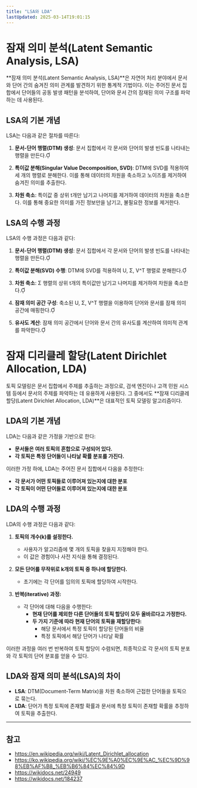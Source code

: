 ```yaml
---
title: "LSA와 LDA"
lastUpdated: 2025-03-14T19:01:15
---
```

# 잠재 의미 분석(Latent Semantic Analysis, LSA)

**잠재 의미 분석(Latent Semantic Analysis, LSA)**은 자연어 처리 분야에서 문서와 단어 간의 숨겨진 의미 관계를 발견하기 위한 통계적 기법이다. 이는 주어진 문서 집합에서 단어들의 공동 발생 패턴을 분석하여, 단어와 문서 간의 잠재된 의미 구조를 파악하는 데 사용된다.

## LSA의 기본 개념

LSA는 다음과 같은 절차를 따른다:

1. **문서-단어 행렬(DTM) 생성**: 문서 집합에서 각 문서와 단어의 발생 빈도를 나타내는 행렬을 만든다.

2. **특이값 분해(Singular Value Decomposition, SVD)**: DTM에 SVD를 적용하여 세 개의 행렬로 분해한다. 이를 통해 데이터의 차원을 축소하고 노이즈를 제거하여 숨겨진 의미를 추출한다.

3. **차원 축소**: 특이값 중 상위 t개만 남기고 나머지를 제거하여 데이터의 차원을 축소한다. 이를 통해 중요한 의미를 가진 정보만을 남기고, 불필요한 정보를 제거한다.

## LSA의 수행 과정

LSA의 수행 과정은 다음과 같다:

1. **문서-단어 행렬(DTM) 생성**: 문서 집합에서 각 문서와 단어의 발생 빈도를 나타내는 행렬을 만든다.

2. **특이값 분해(SVD) 수행**: DTM에 SVD를 적용하여 U, Σ, V^T 행렬로 분해한다.

3. **차원 축소**: Σ 행렬의 상위 t개의 특이값만 남기고 나머지를 제거하여 차원을 축소한다.

4. **잠재 의미 공간 구성**: 축소된 U, Σ, V^T 행렬을 이용하여 단어와 문서를 잠재 의미 공간에 매핑한다.

5. **유사도 계산**: 잠재 의미 공간에서 단어와 문서 간의 유사도를 계산하여 의미적 관계를 파악한다.

# 잠재 디리클레 할당(Latent Dirichlet Allocation, LDA)

토픽 모델링은 문서 집합에서 주제를 추출하는 과정으로, 검색 엔진이나 고객 민원 시스템 등에서 문서의 주제를 파악하는 데 유용하게 사용된다. 그 중에서도 **잠재 디리클레 할당(Latent Dirichlet Allocation, LDA)**은 대표적인 토픽 모델링 알고리즘이다.

## LDA의 기본 개념

LDA는 다음과 같은 가정을 기반으로 한다:

- **문서들은 여러 토픽의 혼합으로 구성되어 있다.**
- **각 토픽은 특정 단어들이 나타날 확률 분포를 가진다.**

이러한 가정 하에, LDA는 주어진 문서 집합에서 다음을 추정한다:

- **각 문서가 어떤 토픽들로 이루어져 있는지에 대한 분포**
- **각 토픽이 어떤 단어들로 이루어져 있는지에 대한 분포**

## LDA의 수행 과정

LDA의 수행 과정은 다음과 같다:

1. **토픽의 개수(k)를 설정한다.**
   - 사용자가 알고리즘에 몇 개의 토픽을 찾을지 지정해야 한다.
   - 이 값은 경험이나 사전 지식을 통해 결정된다.

2. **모든 단어를 무작위로 k개의 토픽 중 하나에 할당한다.**
   - 초기에는 각 단어를 임의의 토픽에 할당하여 시작한다.

3. **반복(iterative) 과정:**
   - 각 단어에 대해 다음을 수행한다:
     - **현재 단어를 제외한 다른 단어들의 토픽 할당이 모두 올바르다고 가정한다.**
     - **두 가지 기준에 따라 현재 단어의 토픽을 재할당한다:**
       - 해당 문서에서 특정 토픽이 할당된 단어들의 비율
       - 특정 토픽에서 해당 단어가 나타날 확률

이러한 과정을 여러 번 반복하여 토픽 할당이 수렴되면, 최종적으로 각 문서의 토픽 분포와 각 토픽의 단어 분포를 얻을 수 있다.

## LDA와 잠재 의미 분석(LSA)의 차이

- **LSA**: DTM(Document-Term Matrix)을 차원 축소하여 근접한 단어들을 토픽으로 묶는다.
- **LDA**: 단어가 특정 토픽에 존재할 확률과 문서에 특정 토픽이 존재할 확률을 추정하여 토픽을 추출한다.

---

## 참고

- <https://en.wikipedia.org/wiki/Latent_Dirichlet_allocation>
- <https://ko.wikipedia.org/wiki/%EC%9E%A0%EC%9E%AC_%EC%9D%98%EB%AF%B8_%EB%B6%84%EC%84%9D>
- <https://wikidocs.net/24949>
- <https://wikidocs.net/184237>
